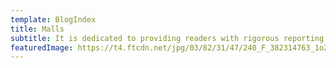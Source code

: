 ```yaml
---
template: BlogIndex
title: Malls
subtitle: It is dedicated to providing readers with rigorous reporting and analysis from a progressive perspective with a taste of economics in politics. EconZest brings you news, political commentary & analysis from an open minded point of view. Our aim is to give you fact-based but hard-hitting opinions. The only agenda we subscribe to is the truth.
featuredImage: https://t4.ftcdn.net/jpg/03/82/31/47/240_F_382314763_1o2pFUZu5jFfrV9JvNRub9NOrof7sxmj.jpg
---
```

